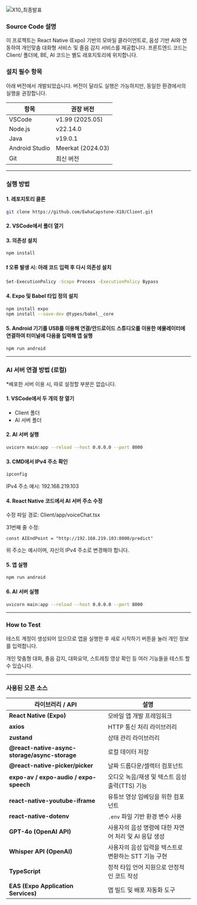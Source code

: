 
![X10_최종발표](https://github.com/user-attachments/assets/59d03f47-7971-4939-a1b1-4cdc7d3c8c7c)

### Source Code 설명

이 프로젝트는 React Native (Expo) 기반의 모바일 클라이언트로, 음성 기반 AI와 연동하여 개인맞춤 대화형 서비스 및 졸음 감지 서비스를 제공합니다.
프론트엔드 코드는 Client/ 폴더에, BE, AI 코드는 별도 레포지토리에 위치합니다.

### 설치 필수 항목

아래 버전에서 개발되었습니다. 버전이 달라도 실행은 가능하지만, 동일한 환경에서의 실행을 권장합니다.

| 항목             | 권장 버전          |
|------------------|--------------------|
| VSCode           | v1.99 (2025.05)    |
| Node.js          | v22.14.0           |
| Java             | v19.0.1            |
| Android Studio   | Meerkat (2024.03)  |
| Git              | 최신 버전          |

---

### 실행 방법

#### 1. 레포지토리 클론
```bash
git clone https://github.com/EwhaCapstone-X10/Client.git
```

#### 2. VSCode에서 폴더 열기
#### 3. 의존성 설치
```bash
npm install
```
#### ❗ 오류 발생 시: 아래 코드 입력 후 다시 의존성 설치
```bash
Set-ExecutionPolicy -Scope Process -ExecutionPolicy Bypass
```
#### 4. Expo 및 Babel 타입 정의 설치
```bash
npm install expo
npm install --save-dev @types/babel__core
```
#### 5. Android 기기를 USB를 이용해 연결/안드로이드 스튜디오를 이용한 에뮬레이터에 연결하여 터미널에 다음을 입력해 앱 실행
```bash
npm run android
```

---
### AI 서버 연결 방법 (로컬)
*배포한 서버 이용 시, 따로 설정할 부분은 없습니다.
#### 1. VSCode에서 두 개의 창 열기
- Client 폴더
- AI 서버 폴더

#### 2. AI 서버 실행
```bash
uvicorn main:app --reload --host 0.0.0.0 --port 8000
```
#### 3. CMD에서 IPv4 주소 확인
```bash
ipconfig
```
IPv4 주소 예시: 192.168.219.103

#### 4. React Native 코드에서 AI 서버 주소 수정
수정 파일 경로: Client/app/voiceChat.tsx

31번째 줄 수정:

```tsx
const AIEndPoint = "http://192.168.219.103:8000/predict"
```
위 주소는 예시이며, 자신의 IPv4 주소로 변경해야 합니다.

#### 5. 앱 실행
```bash
npm run android
```

#### 6. AI 서버 실행

```bash
uvicorn main:app --reload --host 0.0.0.0 --port 8000
```

---
### How to Test
테스트 계정이 생성되어 있으므로 앱을 실행한 후 새로 시작하기 버튼을 눌러 개인 정보를 입력합니다.

개인 맞춤형 대화, 졸음 감지, 대화요약, 스트레칭 영상 확인 등 여러 기능들을 테스트 할 수 있습니다.

---
### 사용된 오픈 소스
| 라이브러리 / API                                   | 설명                                      |
| --------------------------------------------- | --------------------------------------- |
| **React Native (Expo)**                       | 모바일 앱 개발 프레임워크                  |
| **axios**                                     | HTTP 통신 처리 라이브러리                        |
| **zustand**                                   | 상태 관리 라이브러리                             |
| **@react-native-async-storage/async-storage** | 로컬 데이터 저장                               |
| **@react-native-picker/picker**               | 날짜 드롭다운/셀렉터 컴포넌트                           |
| **expo-av / expo-audio / expo-speech**        | 오디오 녹음/재생 및 텍스트 음성 출력(TTS) 기능           |
| **react-native-youtube-iframe**               | 유튜브 영상 임베딩을 위한 컴포넌트                     |
| **react-native-dotenv**                       | `.env` 파일 기반 환경 변수 사용                   |
| **GPT-4o (OpenAI API)**                       | 사용자의 음성 명령에 대한 자연어 처리 및 AI 응답 생성        |
| **Whisper API (OpenAI)**                      | 사용자의 음성 입력을 텍스트로 변환하는 STT 기능 구현         |
| **TypeScript**                                | 정적 타입 언어 지원으로 안정적인 코드 작성                |
| **EAS (Expo Application Services)**           | 앱 빌드 및 배포 자동화 도구                        |
